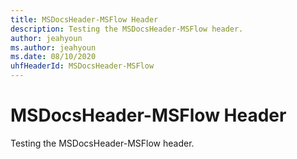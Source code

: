 ```yaml
---
title: MSDocsHeader-MSFlow Header
description: Testing the MSDocsHeader-MSFlow header.
author: jeahyoun
ms.author: jeahyoun
ms.date: 08/10/2020
uhfHeaderId: MSDocsHeader-MSFlow
---
```


# MSDocsHeader-MSFlow Header

Testing the MSDocsHeader-MSFlow header.
